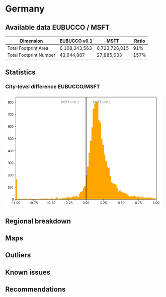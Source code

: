 
# Germany
## Available data EUBUCCO / MSFT

| Dimension    | EUBUCCO v0.1 | MSFT | Ratio |
| -------- | ------- | ------- | ------- |
|Total Footprint Area|6,108,343,563|6,723,726,015|91%|
|Total Footprint Number|43,644,887|27,885,633|157%|


## Statistics

### City-level difference EUBUCCO/MSFT 
 ![City-level difference EUBUCCO/MSFT](../imgs/city_diff/germany_city_diff.png)

## Regional breakdown
## Maps
## Outliers
## Known issues
## Recommendations
